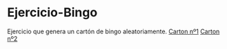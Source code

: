 # Ejercicio-Bingo
Ejercicio que genera un cartón de bingo aleatoriamente.
[Carton nº1](https://github.com/JuanLuisAranda/Ejercicio-Bingo/blob/master/Carton01.png)
[Carton nº2](https://github.com/JuanLuisAranda/Ejercicio-Bingo/blob/master/Carton02.png)
